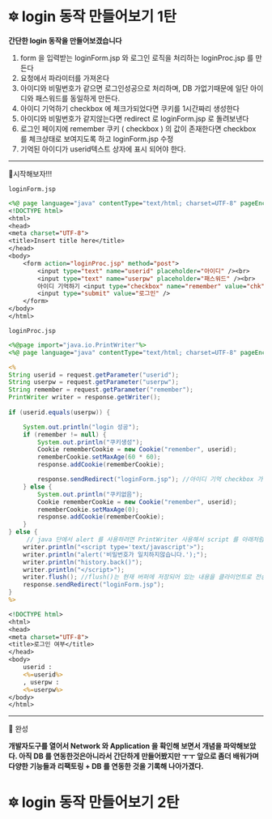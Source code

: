 # 🔯 login 동작 만들어보기 1탄

**간단한 login 동작을 만들어보겠습니다**

1) form 을 입력받는 loginForm.jsp 와 로그인 로직을 처리하는 loginProc.jsp 를 만든다
2) 요청에서 파라미터를 가져온다
3) 아이디와 비밀번호가 같으면 로그인성공으로 처리하며, DB 가없기때문에 일단 아이디와 패스워드를 동일하게 만든다.
4) 아이디 기억하기 checkbox 에 체크가되었다면 쿠키를 1시간짜리 생성한다
5) 아이디와 비밀번호가 같지않는다면 redirect 로 loginForm.jsp 로 돌려보낸다
6) 로그인 페이지에 remember 쿠키 ( checkbox ) 의 값이 존재한다면 checkbox 를 체크상태로 보여지도록 하고 loginForm.jsp 수정
7) 기억된 아이디가 userid텍스트 상자에 표시 되어야 한다.

***

:rocket:시작해보자!!!



 `loginForm.jsp` 

```jsp
<%@ page language="java" contentType="text/html; charset=UTF-8" pageEncoding="UTF-8"%>
<!DOCTYPE html>
<html>
<head>
<meta charset="UTF-8">
<title>Insert title here</title>
</head>
<body>
	<form action="loginProc.jsp" method="post">
		<input type="text" name="userid" placeholder="아이디" /><br> 
		<input type="text" name="userpw" placeholder="패스워드" /><br> 
		아이디 기억하기 <input type="checkbox" name="remember" value="chk" /><br> 
		<input type="submit" value="로그인" />
	</form>
</body>
</html>
```



`loginProc.jsp`

```jsp
<%@page import="java.io.PrintWriter"%>
<%@ page language="java" contentType="text/html; charset=UTF-8" pageEncoding="UTF-8"%>

<%
String userid = request.getParameter("userid");
String userpw = request.getParameter("userpw");
String remember = request.getParameter("remember");
PrintWriter writer = response.getWriter();
	
if (userid.equals(userpw)) {

	System.out.println("login 성공");
	if (remember != null) {
		System.out.println("쿠키생성");
		Cookie rememberCookie = new Cookie("remember", userid);
		rememberCookie.setMaxAge(60 * 60);
		response.addCookie(rememberCookie);

		response.sendRedirect("loginForm.jsp"); //아이디 기억 checkbox 가 체크된걸 확인하기위해
	} else {
		System.out.println("쿠키없음");
		Cookie rememberCookie = new Cookie("remember", userid);
		rememberCookie.setMaxAge(0);
		response.addCookie(rememberCookie);
	}
} else {
	 // java 단에서 alert 를 사용하려면 PrintWriter 사용해서 script 를 아래처럼 생성해 주면된다.
	writer.println("<script type='text/javascript'>");
	writer.println("alert('비밀번호가 일치하지않습니다.');");
	writer.println("history.back()");
	writer.println("</script>");
	writer.flush(); //flush()는 현재 버퍼에 저장되어 있는 내용을 클라이언트로 전송하고 버퍼를 비운다. (JSP)
	response.sendRedirect("loginForm.jsp");
}
%>

<!DOCTYPE html>
<html>
<head>
<meta charset="UTF-8">
<title>로그인 여부</title>
</head>
<body>
	userid :
	<%=userid%>
	, userpw :
	<%=userpw%>
</body>
</html>
```

***

:star2: 완성

**개발자도구를 열어서 Network 와 Application 을 확인해 보면서 개념을 파악해보았다. 아직 DB 를 연동한것은아니라서 간단하게 만들어봤지만 ㅜㅜ 앞으로 좀더 배워가며 다양한 기능들과 리팩토링  + DB 를 연동한 것을 기록해 나아가겠다.**

# 🔯 login 동작 만들어보기 2탄
